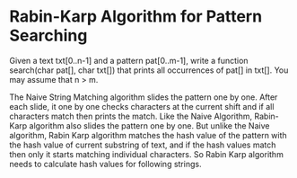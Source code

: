 # Rabin-Karp Algorithm for Pattern Searching
Given a text txt[0..n-1] and a pattern pat[0..m-1], write a function search(char pat[], char txt[]) that prints all occurrences of pat[] in txt[]. You may assume that n > m.


The Naive String Matching algorithm slides the pattern one by one. After each slide, it one by one checks characters at the current shift and if all characters match then prints the match.
Like the Naive Algorithm, Rabin-Karp algorithm also slides the pattern one by one. But unlike the Naive algorithm, Rabin Karp algorithm matches the hash value of the pattern with the hash value of current substring of text, and if the hash values match then only it starts matching individual characters. So Rabin Karp algorithm needs to calculate hash values for following strings.
